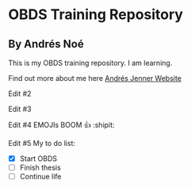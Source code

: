 # OBDS Training Repository
## By Andrés Noé 

This is my OBDS training repository. I am learning.

Find out more about me here [Andrés Jenner Website](https://www.jenner.ac.uk/team/andres-noe)

Edit #2

Edit #3

Edit #4 EMOJIs BOOM :+1: :shipit:

Edit #5
My to do list:
- [x] Start OBDS
- [ ] Finish thesis
- [ ] Continue life
